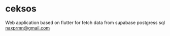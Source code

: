 # ceksos

Web application based on flutter for fetch data from supabase postgress sql naxprmn@gmail.com
